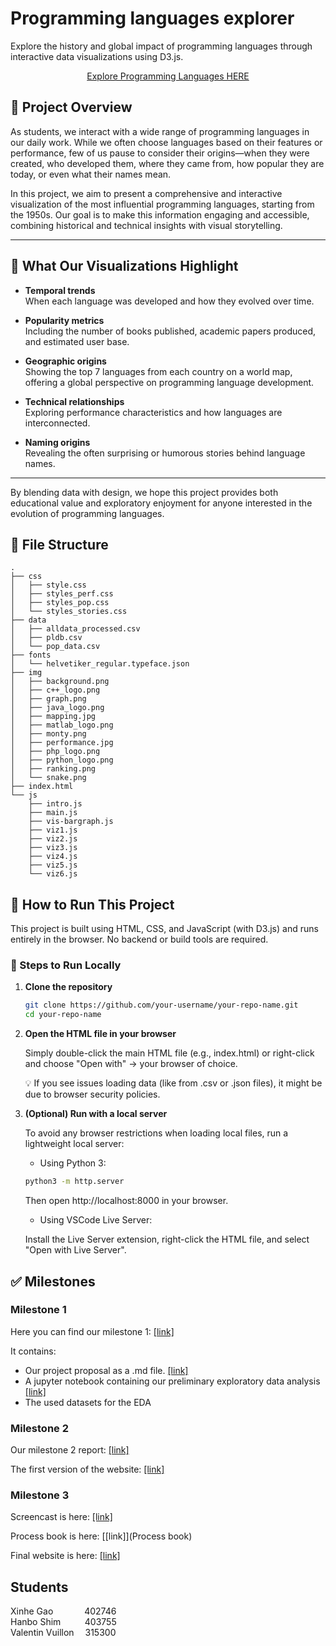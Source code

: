 # Programming languages explorer

Explore the history and global impact of programming languages through interactive data visualizations using D3.js.
<div align="center">

[Explore Programming Languages HERE](https://com-480-data-visualization.github.io/VHXplore/)

</div>

## 📘 Project Overview

As students, we interact with a wide range of programming languages in our daily work. While we often choose languages based on their features or performance, few of us pause to consider their origins—when they were created, who developed them, where they came from, how popular they are today, or even what their names mean.

In this project, we aim to present a comprehensive and interactive visualization of the most influential programming languages, starting from the 1950s. Our goal is to make this information engaging and accessible, combining historical and technical insights with visual storytelling.

---

## 🎯 What Our Visualizations Highlight

- **Temporal trends**  
  When each language was developed and how they evolved over time.

- **Popularity metrics**  
  Including the number of books published, academic papers produced, and estimated user base.

- **Geographic origins**  
  Showing the top 7 languages from each country on a world map, offering a global perspective on programming language development.

- **Technical relationships**  
  Exploring performance characteristics and how languages are interconnected.

- **Naming origins**  
  Revealing the often surprising or humorous stories behind language names.

---

By blending data with design, we hope this project provides both educational value and exploratory enjoyment for anyone interested in the evolution of programming languages.


## 📁 File Structure
```
.
├── css
│   ├── style.css
│   ├── styles_perf.css
│   ├── styles_pop.css
│   └── styles_stories.css
├── data
│   ├── alldata_processed.csv
│   ├── pldb.csv
│   └── pop_data.csv
├── fonts
│   └── helvetiker_regular.typeface.json
├── img
│   ├── background.png
│   ├── c++_logo.png
│   ├── graph.png
│   ├── java_logo.png
│   ├── mapping.jpg
│   ├── matlab_logo.png
│   ├── monty.png
│   ├── performance.jpg
│   ├── php_logo.png
│   ├── python_logo.png
│   ├── ranking.png
│   └── snake.png
├── index.html
└── js
    ├── intro.js
    ├── main.js
    ├── vis-bargraph.js
    ├── viz1.js
    ├── viz2.js
    ├── viz3.js
    ├── viz4.js
    ├── viz5.js
    └── viz6.js
```

## 🧪 How to Run This Project

This project is built using HTML, CSS, and JavaScript (with D3.js) and runs entirely in the browser. No backend or build tools are required.

### 🚀 Steps to Run Locally

1. **Clone the repository**  

   ```bash
   git clone https://github.com/your-username/your-repo-name.git
   cd your-repo-name
   ```
2. **Open the HTML file in your browser**

    Simply double-click the main HTML file (e.g., index.html) or right-click and choose "Open with" → your browser of choice.
    
    💡 If you see issues loading data (like from .csv or .json files), it might be due to browser security policies.
    
3. **(Optional) Run with a local server**
    
    To avoid any browser restrictions when loading local files, run a lightweight local server:

    - Using Python 3:

    ```bash
    python3 -m http.server
    ```
    Then open http://localhost:8000 in your browser.

    - Using VSCode Live Server:

    Install the Live Server extension, right-click the HTML file, and select "Open with Live Server".


## ✅ Milestones

### Milestone 1

Here you can find our milestone 1: [[link]](/Milestones/milestone1/) 

It contains:
- Our project proposal as a .md file. [[link]](/Milestones/milestone1/Milestone1.md) 
- A jupyter notebook containing our preliminary exploratory data analysis [[link]](/Milestones/milestone1/EDA.ipynb) 
- The used datasets for the EDA

### Milestone 2

Our milestone 2 report: [[link]](/Milestones/milestone2/milestone2.pdf) 

The first version of the website: [[link]](/Milestones/milestone2/first_website) 

### Milestone 3

Screencast is here: [[link]](screencast)

Process book is here: [[link]](Process book)

Final website is here: [[link]](https://com-480-data-visualization.github.io/VHXplore/)

## Students
Xinhe Gao &#8195;&#8195;&#8195;&nbsp;402746 <br>
Hanbo Shim  &#8195;&#8195;&nbsp;&thinsp;403755 <br>
Valentin Vuillon  &#8195;315300 <br>

